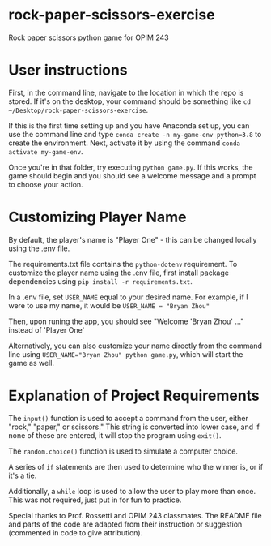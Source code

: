 # rock-paper-scissors-exercise
Rock paper scissors python game for OPIM 243

# User instructions

First, in the command line, navigate to the location in which the repo is stored. If it's on the desktop, your command should be something like `cd ~/Desktop/rock-paper-scissors-exercise`.

If this is the first time setting up and you have Anaconda set up, you can use the command line and type `conda create -n my-game-env python=3.8` to create the environment.
Next, activate it by using the command `conda activate my-game-env`.

Once you're in that folder, try executing `python game.py`. If this works, the game should begin and you should see a welcome message and a prompt to choose your action.

# Customizing Player Name
By default, the player's name is "Player One" - this can be changed locally using the .env file.

The requirements.txt file contains the `python-dotenv` requirement. To customize the player name using the .env file, first install package dependencies using `pip install -r requirements.txt`.

In a .env file, set `USER_NAME` equal to your desired name. For example, if I were to use my name, it would be `USER_NAME = "Bryan Zhou"`

Then, upon runing the app, you should see "Welcome 'Bryan Zhou' ..." instead of 'Player One'

Alternatively, you can also customize your name directly from the command line using `USER_NAME="Bryan Zhou" python game.py`, which will start the game as well.

# Explanation of Project Requirements
The `input()` function is used to accept a command from the user, either "rock," "paper," or scissors." This string is converted into lower case, and if none of these are entered, it will stop the program using `exit()`.

The `random.choice()` function is used to simulate a computer choice.

A series of `if` statements are then used to determine who the winner is, or if it's a tie.

Additionally, a `while` loop is used to allow the user to play more than once. This was not required, just put in for fun to practice.

Special thanks to Prof. Rossetti and OPIM 243 classmates. The README file and parts of the code are adapted from their instruction or suggestion (commented in code to give attribution).